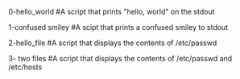 0-hello_world
#A script that prints "hello, world" on the stdout

1-confused smiley
#A scipt that prints a confused smiley to stdout

2-hello_file
#A script that displays the contents of /etc/passwd

3- two files
#A script that displays the contents of /etc/passwd and /etc/hosts
